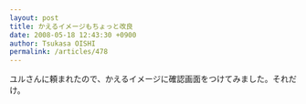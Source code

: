 ```yaml
---
layout: post
title: かえるイメージもちょっと改良
date: 2008-05-18 12:43:30 +0900
author: Tsukasa OISHI
permalink: /articles/478
---
```



ユルさんに頼まれたので、かえるイメージに確認画面をつけてみました。それだけ。  

